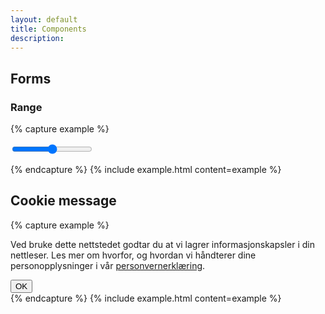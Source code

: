 ```yaml
---
layout: default
title: Components
description:
---
```


## Forms

### Range


{% capture example %}
<form>
  <input type="range" min="0" max="100" value="50" step="1">
</form>
{% endcapture %}
{% include example.html content=example %}


## Cookie message

{% capture example %}
<div class="cookie-message">
  <p>Ved bruke dette nettstedet godtar du at vi lagrer informasjonskapsler i din nettleser. Les mer om hvorfor, og hvordan vi håndterer dine personopplysninger i vår <a href="#">personvernerklæring</a>.</p>
  <button>OK</button>
</div>
{% endcapture %}
{% include example.html content=example %}
